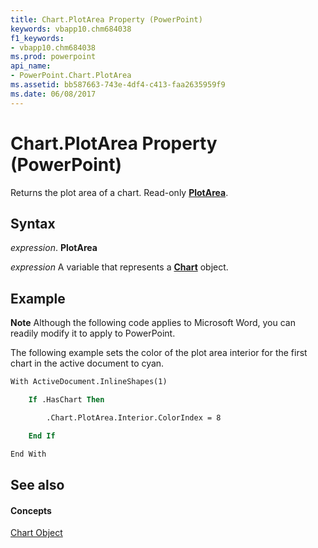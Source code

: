 ```yaml
---
title: Chart.PlotArea Property (PowerPoint)
keywords: vbapp10.chm684038
f1_keywords:
- vbapp10.chm684038
ms.prod: powerpoint
api_name:
- PowerPoint.Chart.PlotArea
ms.assetid: bb587663-743e-4df4-c413-faa2635959f9
ms.date: 06/08/2017
---
```



# Chart.PlotArea Property (PowerPoint)

Returns the plot area of a chart. Read-only **[PlotArea](plotarea-object-powerpoint.md)**.


## Syntax

 _expression_. **PlotArea**

 _expression_ A variable that represents a **[Chart](chart-object-powerpoint.md)** object.


## Example




 **Note**  Although the following code applies to Microsoft Word, you can readily modify it to apply to PowerPoint.

The following example sets the color of the plot area interior for the first chart in the active document to cyan.




```vb
With ActiveDocument.InlineShapes(1)

    If .HasChart Then

        .Chart.PlotArea.Interior.ColorIndex = 8

    End If

End With
```


## See also


#### Concepts


[Chart Object](chart-object-powerpoint.md)

